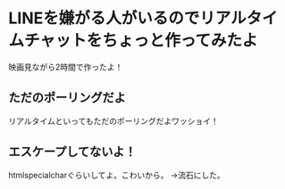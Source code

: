 # LINEを嫌がる人がいるのでリアルタイムチャットをちょっと作ってみたよ
映画見ながら2時間で作ったよ！
## ただのポーリングだよ
リアルタイムといってもただのポーリングだよワッショイ！
## エスケープしてないよ！
htmlspecialcharぐらいしてよ。こわいから。
→流石にした。
 

